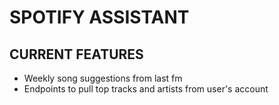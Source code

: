 # SPOTIFY ASSISTANT

## CURRENT FEATURES
- Weekly song suggestions from last fm
- Endpoints to pull top tracks and artists from user's account